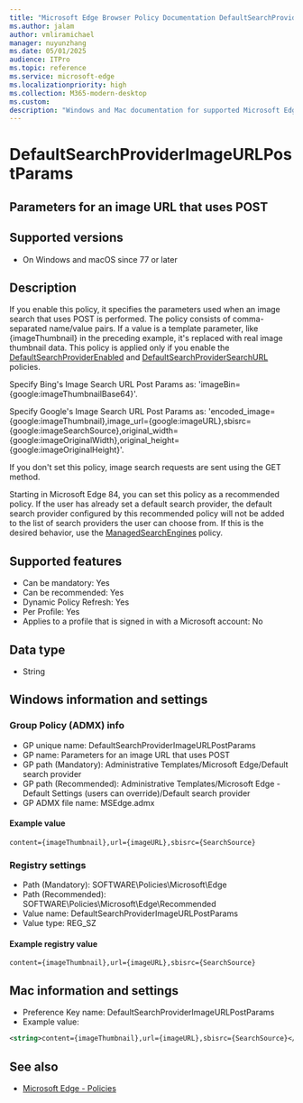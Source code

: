 ```yaml
---
title: "Microsoft Edge Browser Policy Documentation DefaultSearchProviderImageURLPostParams"
ms.author: jalam
author: vmliramichael
manager: nuyunzhang
ms.date: 05/01/2025
audience: ITPro
ms.topic: reference
ms.service: microsoft-edge
ms.localizationpriority: high
ms.collection: M365-modern-desktop
ms.custom:
description: "Windows and Mac documentation for supported Microsoft Edge Browser policy: Parameters for an image URL that uses POST"
---
```


<!--THIS FILE IS AUTOMATICALLY GENERATED. MANUAL CHANGES WILL BE OVERWRITTEN.-->
<!--Please contact the Microsoft Edge Manageability team with any questions.-->

# DefaultSearchProviderImageURLPostParams

## Parameters for an image URL that uses POST


## Supported versions

- On Windows and macOS since 77 or later

## Description

If you enable this policy, it specifies the parameters used when an image search that uses POST is performed. The policy consists of comma-separated name/value pairs. If a value is a template parameter, like {imageThumbnail} in the preceding example, it's replaced with real image thumbnail data. This policy is applied only if you enable the [DefaultSearchProviderEnabled](DefaultSearchProviderEnabled.md) and [DefaultSearchProviderSearchURL](DefaultSearchProviderSearchURL.md) policies.

Specify Bing's Image Search URL Post Params as:
'imageBin={google:imageThumbnailBase64}'.

Specify Google's Image Search URL Post Params as:
'encoded_image={google:imageThumbnail},image_url={google:imageURL},sbisrc={google:imageSearchSource},original_width={google:imageOriginalWidth},original_height={google:imageOriginalHeight}'.

If you don't set this policy, image search requests are sent using the GET method.

Starting in Microsoft Edge 84, you can set this policy as a recommended policy. If the user has already set a default search provider, the default search provider configured by this recommended policy will not be added to the list of search providers the user can choose from. If this is the desired behavior, use the [ManagedSearchEngines](ManagedSearchEngines.md) policy.

## Supported features

- Can be mandatory: Yes
- Can be recommended: Yes
- Dynamic Policy Refresh: Yes
- Per Profile: Yes
- Applies to a profile that is signed in with a Microsoft account: No

## Data type

- String

## Windows information and settings

### Group Policy (ADMX) info

- GP unique name: DefaultSearchProviderImageURLPostParams
- GP name: Parameters for an image URL that uses POST
- GP path (Mandatory): Administrative Templates/Microsoft Edge/Default search provider
- GP path (Recommended): Administrative Templates/Microsoft Edge - Default Settings (users can override)/Default search provider
- GP ADMX file name: MSEdge.admx

#### Example value

```
content={imageThumbnail},url={imageURL},sbisrc={SearchSource}
```

### Registry settings

- Path (Mandatory): SOFTWARE\Policies\Microsoft\Edge
- Path (Recommended): SOFTWARE\Policies\Microsoft\Edge\Recommended
- Value name: DefaultSearchProviderImageURLPostParams
- Value type: REG_SZ

#### Example registry value

```
content={imageThumbnail},url={imageURL},sbisrc={SearchSource}
```


## Mac information and settings

- Preference Key name: DefaultSearchProviderImageURLPostParams
- Example value:

```xml
<string>content={imageThumbnail},url={imageURL},sbisrc={SearchSource}</string>
```

## See also
- [Microsoft Edge - Policies](../microsoft-edge-policies.md)
